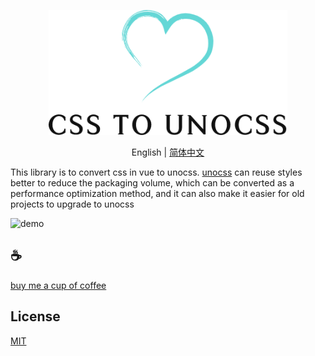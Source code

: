 <p align="center">
<img height="200" src="./assets/kv.png" alt="to unocss">
</p>
<p align="center"> English | <a href="./README_zh.md">简体中文</a></p>

This library is to convert css in vue to unocss. [unocss](https://github.com/unocss/unocss) can reuse styles better to reduce the packaging volume, which can be converted as a performance optimization method, and it can also make it easier for old projects to upgrade to unocss

![demo](/assets/demo.gif)

## :coffee:

[buy me a cup of coffee](https://github.com/Simon-He95/sponsor)

## License

[MIT](./license)

